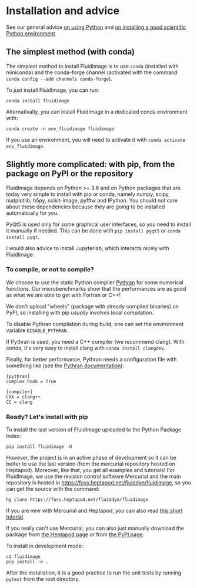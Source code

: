 # Installation and advice

See our general advice [on using Python](https://fluiddyn.readthedocs.io/en/latest/advice_on_Python.html) and
[on installing a good scientific Python environment](https://fluiddyn.readthedocs.io/en/latest/get_good_Python_env.html).

## The simplest method (with conda)

The simplest method to install FluidImage is to use `conda` (installed with
miniconda) and the conda-forge channel (activated with the command `conda
config --add channels conda-forge`).

To just install FluidImage, you can run:

```
conda install fluidimage
```

Alternativally, you can install FluidImage in a dedicated conda environment
with:

```
conda create -n env_fluidimage fluidimage
```

If you use an environment, you will need to activate it with `conda activate
env_fluidimage`.

## Slightly more complicated: with pip, from the package on PyPI or the repository

FluidImage depends on Python >= 3.6 and on Python packages that are today very
simple to install with pip or conda, namely numpy, scipy, matplotlib, h5py,
scikit-image, pyfftw and IPython. You should not care about these dependencies
because they are going to be installed automatically for you.

PyQt5 is used only for some graphical user interfaces, so you need to install
it manually if needed. This can be done with `pip install pyqt5` or `conda
install pyqt`.

I would also advice to install Jupyterlab, which interacts nicely with FluidImage.

### To compile, or not to compile?

We choose to use the static Python compiler [Pythran](https://github.com/serge-sans-paille/pythran) for some numerical functions.
Our microbenchmarks show that the performances are as good as what we are able
to get with Fortran or C++!

We don't upload "wheels" (package with already compiled binaries) on PyPI, so
installing with pip *usually* involves local compilation.

To disable Pythran compilation during build, one can set the environment
variable `DISABLE_PYTHRAN`.

If Pythran is used, you need a C++ compiler (we recommend clang). With conda,
it's very easy to install clang with `conda install clangdev`.

Finally, for better performance, Pythran needs a configuration file with
something like (see the [Pythran documentation](https://pythran.readthedocs.io/en/latest/MANUAL.html)):

```
[pythran]
complex_hook = True

[compiler]
CXX = clang++
CC = clang
```

### Ready? Let's install with pip

To install the last version of FluidImage uploaded to the Python Package Index:

```
pip install fluidimage -U
```

However, the project is in an active phase of development so it can be better
to use the last version (from the mercurial repository hosted on Heptapod).
Moreover, like that, you get all examples and tutorials! For FluidImage, we use
the revision control software Mercurial and the main repository is hosted in
<https://foss.heptapod.net/fluiddyn/fluidimage>, so you can get the source with
the command:

```
hg clone https://foss.heptapod.net/fluiddyn/fluidimage
```

If you are new with Mercurial and Heptapod, you can also read [this short
tutorial](http://fluiddyn.readthedocs.org/en/latest/mercurial_heptapod.html).

If you really can't use Mercurial, you can also just manually download the
package from [the Heptapod page](https://foss.heptapod.net/fluiddyn/fluidimage) or from [the PyPI page](https://pypi.python.org/pypi/fluidimage).

To install in development mode:

```
cd fluidimage
pip install -e .
```

After the installation, it is a good practice to run the unit tests by running
`pytest` from the root directory.
